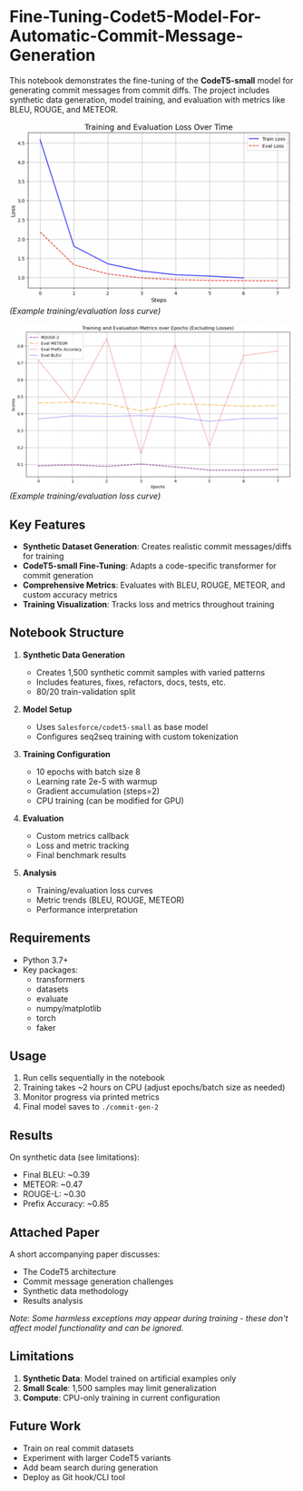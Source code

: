 # Fine-Tuning-Codet5-Model-For-Automatic-Commit-Message-Generation


This notebook demonstrates the fine-tuning of the **CodeT5-small** model for generating commit messages from commit diffs. The project includes synthetic data generation, model training, and evaluation with metrics like BLEU, ROUGE, and METEOR.

![Training Loss Plot](fig1.png) *(Example training/evaluation loss curve)*

![Training Loss Plot](fig2.png) *(Example training/evaluation loss curve)*

## Key Features

- **Synthetic Dataset Generation**: Creates realistic commit messages/diffs for training
- **CodeT5-small Fine-Tuning**: Adapts a code-specific transformer for commit generation
- **Comprehensive Metrics**: Evaluates with BLEU, ROUGE, METEOR, and custom accuracy metrics
- **Training Visualization**: Tracks loss and metrics throughout training

## Notebook Structure

1. **Synthetic Data Generation**
   - Creates 1,500 synthetic commit samples with varied patterns
   - Includes features, fixes, refactors, docs, tests, etc.
   - 80/20 train-validation split

2. **Model Setup**
   - Uses `Salesforce/codet5-small` as base model
   - Configures seq2seq training with custom tokenization

3. **Training Configuration**
   - 10 epochs with batch size 8
   - Learning rate 2e-5 with warmup
   - Gradient accumulation (steps=2)
   - CPU training (can be modified for GPU)

4. **Evaluation**
   - Custom metrics callback
   - Loss and metric tracking
   - Final benchmark results

5. **Analysis**
   - Training/evaluation loss curves
   - Metric trends (BLEU, ROUGE, METEOR)
   - Performance interpretation

## Requirements

- Python 3.7+
- Key packages:
  - transformers
  - datasets
  - evaluate
  - numpy/matplotlib
  - torch
  - faker

## Usage

1. Run cells sequentially in the notebook
2. Training takes ~2 hours on CPU (adjust epochs/batch size as needed)
3. Monitor progress via printed metrics
4. Final model saves to `./commit-gen-2`

## Results

On synthetic data (see limitations):
- Final BLEU: ~0.39
- METEOR: ~0.47
- ROUGE-L: ~0.30
- Prefix Accuracy: ~0.85

## Attached Paper

A short accompanying paper discusses:
- The CodeT5 architecture
- Commit message generation challenges
- Synthetic data methodology
- Results analysis

*Note: Some harmless exceptions may appear during training - these don't affect model functionality and can be ignored.*

## Limitations

1. **Synthetic Data**: Model trained on artificial examples only
2. **Small Scale**: 1,500 samples may limit generalization
3. **Compute**: CPU-only training in current configuration

## Future Work

- Train on real commit datasets
- Experiment with larger CodeT5 variants
- Add beam search during generation
- Deploy as Git hook/CLI tool
